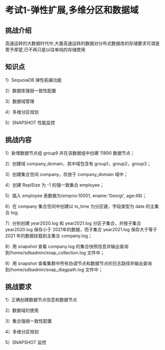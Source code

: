 # 考试1-弹性扩展,多维分区和数据域

## 挑战介绍

高速运转的大数据时代中,大量高速运转的数据对分布式数据库的存储要求可谓是寄予厚望,已不再只是以往单纯的存储使用

## 知识点

1）SequoiaDB 弹性拓展功能

2）数据库强弱一致性配置

3）数据域管理

4）多维分区规划

5）SNAPSHOT 性能监控

## 挑战内容

1）新增数据节点组 group9 并在该数据组中创建 11890 数据节点；

2）创建域 company_domain，其中域包含有 group1，group2，group3；

3）创建集合空间 company，存放于 company_domain 域中；

4）创建 ReplSize 为 -1 的强一致集合 employee；

5）插入 employee 表数据为(empno:10001, ename:'Georgi', age:48)；

6）在 company 集合空间中创建以 tx_time 为分区键，字段类型为 date 的主集合 log;

7）分别创建 year2020.log 和 year2021.log 分区子集合，并按子集合 year2020.log 保存小于 2021年的数据，而子集合 year2021.log 保存大于等于 2021 年的数据挂载到主集合 company.log；

8）用 snapshot 查看 company.log 的集合快照信息并输出查询到/home/sdbadmin/snap_collection.log 文件中；

9）用 snapshot 查看集群中所有协调节点和数据节点的日志路径并输出查询到/home/sdbadmin/snap_diagpath.log 文件中；

## 挑战要求

1）正确创建数据节点信息和数据节点

2）数据域的使用

3）集合强弱一致性配置

4）多维分区规划

5）SNAPSHOT 监控

<!--

## 示例代码

1）弹性拓展；

```shell
sdb 'db = new Sdb("localhost", 11810)'
sdb 'dataRG = db.createRG("group9")'
sdb 'dataRG.createNode("d8ed8784777c", 11890, "/opt/sequoiadb/database/data/11890/")'
sdb 'dataRG.start()'
```

2）数据域；

```shell
sdb 'db.createDomain ( "company_domain", [ "group1", "group2", "group3"], { AutoSplit: true } ) ;'
```

3）创建集合空间；

```shell
sdb 'db.createCS("company", { Domain : "company_domain" } )'
```

4）创建集合；

```shell
sdb 'db.company.createCL ("employee", {"ShardingKey" : { "_id" : 1} , "ShardingType" : "hash" , "Compressed" : true , "CompressionType" : "lzw" , "ReplSize": -1, "AutoSplit" : true , "EnsureShardingIndex" : false }) ;'
```

5）插入 employee 表数据为(empno:10001, ename:'Georgi', age:48)；

```shell
sdb 'db.company.employee.insert({empno:10001, ename:"Georgi", age:48})'
```

6）创建主集合；

```shell
sdb 'db.company.createCL("log", { IsMainCL : true , ShardingKey : {"tx_time" : 1 } , ShardingType : "range" } ) ;'
```

7）创建子集合并挂载到主集合；

```shell
sdb 'db.createCS("year2020", { Domain : "company_domain" }) ;'
sdb 'db.createCS("year2021", { Domain : "company_domain"}) ;'
sdb 'db.year2020.createCL("log",{"ShardingKey" : { "_id" : 1 } , "ShardingType" : "hash" , "ReplSize" : -1 , "Compressed" : true , "CompressionType" : "lzw" , "AutoSplit" : true , "EnsureShardingIndex" : false }) ;'
sdb 'db.year2021.createCL("log",{"ShardingKey" : { "_id" : 1 } , "ShardingType" : "hash" , "ReplSize" : -1 , "Compressed" : true , "CompressionType" : "lzw" , "AutoSplit" : true , "EnsureShardingIndex" : false }) ;'

sdb 'db.company.log.attachCL("year2020.log", { LowBound : { "tx_time" : MinKey() } , UpBound : { "tx_time" : { "$date" : "2021-01-01" } } } ) ;'
sdb 'db.company.log.attachCL("year2021.log", { LowBound : { "tx_time" : { "$date" : "2021-01-01" } } , UpBound : {"tx_time" : MaxKey() }}) ;'
```

8）用 snapshot 查看 company.log 的集合快照信息；

```shell
sdb 'db.snapshot (SDB_SNAP_COLLECTIONS, { Name : "company.employee" } ) ;' > /home/sdbadmin/snap_collection.log
```

9）查看集群中所有协调节点和数据节点的日志路径；

```shell
sdb 'db.snapshot( SDB_SNAP_CONFIGS , {} , { NodeName : null , diagpath : null } ) ;' > /home/sdbadmin/snap_diagpath.log
```

-->
